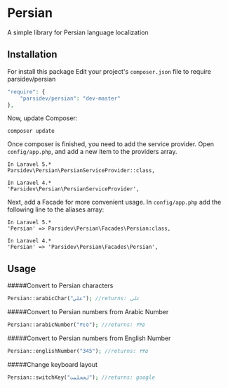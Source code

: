 Persian
=======
A simple library for Persian language localization


Installation
------------
For install this package Edit your project's ```composer.json``` file to require parsidev/persian

```php
"require": {
    "parsidev/persian": "dev-master"
},
```
Now, update Composer:
```
composer update
```
Once composer is finished, you need to add the service provider. Open ```config/app.php```, and add a new item to the providers array.
```
In Laravel 5.*
Parsidev\Persian\PersianServiceProvider::class,

In Laravel 4.*
'Parsidev\Persian\PersianServiceProvider',
```

Next, add a Facade for more convenient usage. In ```config/app.php``` add the following line to the aliases array:
```
In Laravel 5.*
'Persian' => Parsidev\Persian\Facades\Persian:class,

In Laravel 4.*
'Persian' => 'Parsidev\Persian\Facades\Persian',
```

Usage
-----

#####Convert to Persian characters
```php
Persian::arabicChar("علي"); //returns: علی
```

#####Convert to Persian numbers from Arabic Number
```php
Persian::arabicNumber("٣٤٥"); //returns: ۳۴۵
```

#####Convert to Persian numbers from English Number
```php
Persian::englishNumber("345"); //returns: ۳۴۵
```

#####Change keyboard layout
```php
Persian::switchKey("لخخلمث"); //returns: google
```


